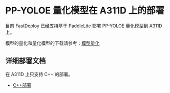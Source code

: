 # PP-YOLOE  量化模型在 A311D 上的部署
目前 FastDeploy 已经支持基于 PaddleLite 部署 PP-YOLOE  量化模型到 A311D 上。

模型的量化和量化模型的下载请参考：[模型量化](../quantize/README.md)


## 详细部署文档

在 A311D 上只支持 C++ 的部署。

- [C++部署](cpp)
